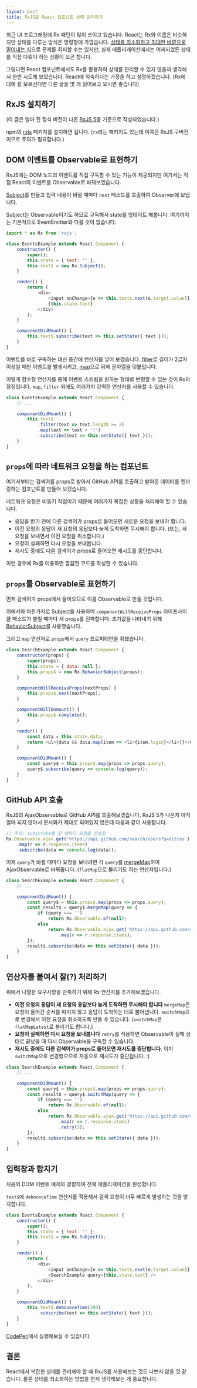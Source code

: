 ```yaml
---
layout: post
title: RxJS로 React 컴포넌트 상태 관리하기
---
```


최근 UI 프로그래밍에 Rx 패턴이 많이 쓰이고 있습니다. React는 Rx와 이름은 비슷하지만 상태를 다루는 방식은 명령형에 가깝습니다. [상태를 최소화하고 최대한 바깥으로 밀어내는 식](https://facebook.github.io/react/docs/lifting-state-up.html)으로 문제를 회피할 수는 있지만, 실제 애플리케이션에서는 어찌되었든 상태를 직접 다뤄야 하는 상황이 오곤 합니다.

그렇다면 React 컴포넌트에서도 Rx를 활용하여 상태를 관리할 수 있지 않을까 생각해서 한번 시도해 보았습니다. React에 익숙하다는 가정을 하고 설명하겠습니다. (Rx에 대해 잘 모르신다면 다른 글을 몇 개 읽어보고 오시면 좋습니다)

## RxJS 설치하기

(이 글은 얼마 전 정식 버전이 나온 [RxJS 5](http://reactivex.io/rxjs/)를 기준으로 작성되었습니다.)

npm의 [rxjs](https://www.npmjs.com/package/rxjs) 패키지를 설치하면 됩니다. (`rx`라는 패키지도 있는데 이쪽은 RxJS 구버전이므로 주의가 필요합니다.)

## DOM 이벤트를 Observable로 표현하기

RxJS에는 DOM 노드의 이벤트를 직접 구독할 수 있는 기능이 제공되지만 여기서는 직접 React의 이벤트를 Observable로 바꿔보겠습니다.

[Subject](http://reactivex.io/rxjs/class/es6/Subject.js~Subject.html)를 만들고 입력 내용이 바뀔 때마다 `next` 메소드를 호출하여 Observer에 보냅니다.

Subject는 Observable이기도 하므로 구독해서 state를 업데이트 해봅니다. 여기까지는 기본적으로 EventEmitter와 다를 것이 없습니다.

```js
import * as Rx from 'rxjs';

class EventsExample extends React.Component {
    constructor() {
        super();
        this.state = { text: '' };
        this.text$ = new Rx.Subject();
    }

    render() {
        return (
            <div>
                <input onChange={e => this.text$.next(e.target.value)} />
                {this.state.text}
            </div>
        );
    }

    componentDidMount() {
        this.text$.subscribe(text => this.setState({ text }));
    }
}
```

이벤트를 바로 구독하는 대신 중간에 연산자를 넣어 보겠습니다. [filter](http://reactivex.io/rxjs/class/es6/Observable.js~Observable.html#instance-method-filter)로 길이가 2글자 이상일 때만 이벤트를 발생시키고, [map](http://reactivex.io/rxjs/class/es6/Observable.js~Observable.html#instance-method-map)으로 뒤에 문자열을 덧붙입니다.

이렇게 함수형 연산자를 통해 이벤트 스트림을 원하는 형태로 변형할 수 있는 것이 Rx의 장점입니다. `map`, `filter` 외에도 여러가지 강력한 연산자를 사용할 수 있습니다.

```js
class EventsExample extends React.Component {
    // ...

    componentDidMount() {
        this.text$
            .filter(text => text.length >= 2)
            .map(text => text + '!')
            .subscribe(text => this.setState({ text }));
    }
}
```

## `props`에 따라 네트워크 요청을 하는 컴포넌트

여기서부터는 검색어를 props로 받아서 GitHub API를 호출하고 받아온 데이터를 렌더링하는 컴포넌트를 만들어 보겠습니다.

네트워크 요청은 비동기 작업이기 때문에 여러가지 복잡한 상황을 처리해야 할 수 있습니다.

* 응답을 받기 전에 다른 검색어가 props로 들어오면 새로운 요청을 보내야 합니다.
* 이전 요청의 응답이 새 요청의 응답보다 늦게 도착하면 무시해야 합니다. (또는, 새 요청을 보내면서 이전 요청을 취소합니다.)
* 요청이 실패하면 다시 요청을 보내봅니다.
* 재시도 중에도 다른 검색어가 props로 들어오면 재시도를 중단합니다.

이런 경우에 Rx를 이용하면 깔끔한 코드를 작성할 수 있습니다.

## `props`를 Observable로 표현하기

먼저 검색어가 props에서 들어오므로 이를 Observable로 만들 것입니다.

위에서와 마찬가지로 Subject를 사용하여 `componentWillReceiveProps` 라이프사이클 메소드가 불릴 때마다 새 props를 전파합니다. 초기값을 나타내기 위해 [BehaviorSubject](http://reactivex.io/rxjs/class/es6/BehaviorSubject.js~BehaviorSubject.html)를 사용했습니다.

그리고 `map` 연산자로 `props`에서 `query` 프로퍼티만을 취했습니다.

```js
class SearchExample extends React.Component {
    constructor(props) {
        super(props);
        this.state = { data: null };
        this.props$ = new Rx.BehaviorSubject(props);
    }

    componentWillReceiveProps(nextProps) {
        this.props$.next(nextProps);
    }

    componentWillUnmount() {
        this.props$.complete();
    }

    render() {
        const data = this.state.data;
        return <ul>{data && data.map(item => <li>{item.login}</li>)}</ul>;
    }

    componentDidMount() {
        const query$ = this.props$.map(props => props.query);
        query$.subscribe(query => console.log(query));
    }
}
```

## GitHub API 호출

RxJS의 AjaxObservable로 GitHub API를 호출해보겠습니다. RxJS 5가 나온지 아직 얼마 되지 않아서 문서화가 제대로 되어있지 않은데 다음과 같이 사용합니다.

```js
// 주의: subscribe를 할 때마다 요청을 전송함
Rx.Observable.ajax.get('https://api.github.com/search/users?q=dittos')
    .map(r => r.response.items)
    .subscribe(data => console.log(data));
```

이제 `query`가 바뀔 때마다 요청을 보내려면 각 `query`를 [mergeMap](http://reactivex.io/rxjs/class/es6/Observable.js~Observable.html#instance-method-mergeMap)하여 AjaxObservable로 바꿔줍니다. (`flatMap`으로 불리기도 하는 연산자입니다.)

```js
class SearchExample extends React.Component {
    // ...

    componentDidMount() {
        const query$ = this.props$.map(props => props.query);
        const result$ = query$.mergeMap(query => {
            if (query === '')
                return Rx.Observable.of(null);
            else
                return Rx.Observable.ajax.get('https://api.github.com/search/users?q=' + query)
                    .map(r => r.response.items);
        });
        result$.subscribe(data => this.setState({ data }));
    }
}
```

## 연산자를 붙여서 잘(?) 처리하기

위에서 나열한 요구사항을 만족하기 위해 Rx 연산자를 추가해보겠습니다.

* **이전 요청의 응답이 새 요청의 응답보다 늦게 도착하면 무시해야 합니다**
  `mergeMap`은 요청이 들어간 순서를 따지지 않고 응답이 도착하는 대로 뿜어냅니다. `switchMap`으로 변경해서 이전 요청을 취소하도록 만들 수 있습니다. (`switchMap`은 `flatMapLatest`로 불리기도 합니다.)
* **요청이 실패하면 다시 요청을 보내봅니다**
  `retry`를 적용하면 Observable이 실패 상태로 끝났을 때 다시 Observable을 구독할 수 있습니다.
* **재시도 중에도 다른 검색어가 props로 들어오면 재시도를 중단합니다.**
  이미 `switchMap`으로 변경했으므로 자동으로 재시도가 중단됩니다. :)

```js
class SearchExample extends React.Component {
    // ...

    componentDidMount() {
        const query$ = this.props$.map(props => props.query);
        const result$ = query$.switchMap(query => {
            if (query === '')
                return Rx.Observable.of(null);
            else
                return Rx.Observable.ajax.get('https://api.github.com/search/users?q=' + query)
                    .map(r => r.response.items)
                    .retry(3);
        });
        result$.subscribe(data => this.setState({ data }));
    }
}
```

## 입력창과 합치기

처음의 DOM 이벤트 예제와 결합하여 전체 애플리케이션을 완성합니다.

`text$`에 `debounceTime` 연산자를 적용해서 검색 요청이 너무 빠르게 발생하는 것을 방지합니다.

```js
class EventsExample extends React.Component {
    constructor() {
        super();
        this.state = { text: '' };
        this.text$ = new Rx.Subject();
    }

    render() {
        return (
            <div>
                <input onChange={e => this.text$.next(e.target.value)} />
                <SearchExample query={this.state.text} />
            </div>
        );
    }

    componentDidMount() {
        this.text$.debounceTime(200)
            .subscribe(text => this.setState({ text }));
    }
}
```

[CodePen](http://codepen.io/dittos/pen/QGZewb)에서 실행해보실 수 있습니다.

## 결론

React에서 복잡한 상태를 관리해야 할 때 RxJS를 사용해보는 것도 나쁘지 않을 것 같습니다. 물론 상태를 최소화하는 방법을 먼저 생각해보는 게 중요합니다.

